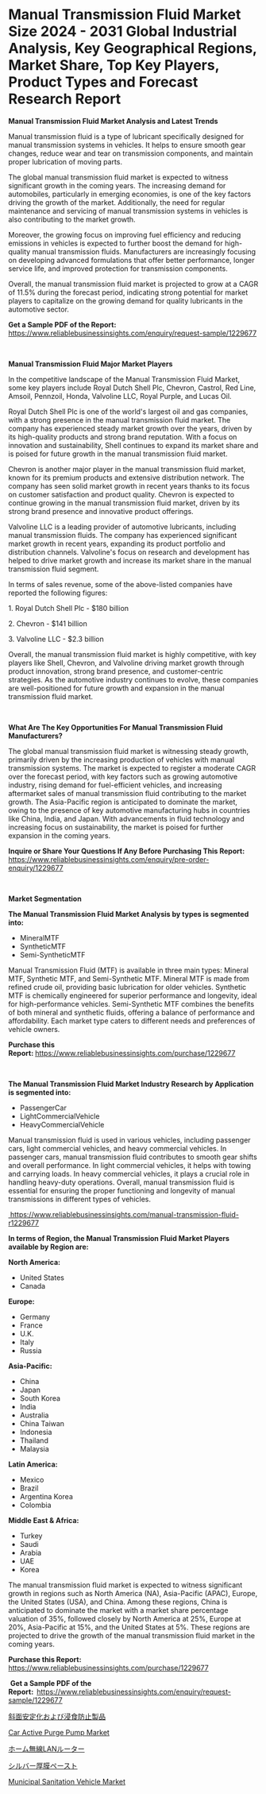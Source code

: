 <p><h1>Manual Transmission Fluid Market Size 2024 - 2031 Global Industrial Analysis, Key Geographical Regions, Market Share, Top Key Players, Product Types and Forecast Research Report</h1></p><p><strong>Manual Transmission Fluid Market Analysis and Latest Trends</strong></p>
<p><p>Manual transmission fluid is a type of lubricant specifically designed for manual transmission systems in vehicles. It helps to ensure smooth gear changes, reduce wear and tear on transmission components, and maintain proper lubrication of moving parts.</p><p>The global manual transmission fluid market is expected to witness significant growth in the coming years. The increasing demand for automobiles, particularly in emerging economies, is one of the key factors driving the growth of the market. Additionally, the need for regular maintenance and servicing of manual transmission systems in vehicles is also contributing to the market growth.</p><p>Moreover, the growing focus on improving fuel efficiency and reducing emissions in vehicles is expected to further boost the demand for high-quality manual transmission fluids. Manufacturers are increasingly focusing on developing advanced formulations that offer better performance, longer service life, and improved protection for transmission components.</p><p>Overall, the manual transmission fluid market is projected to grow at a CAGR of 11.5% during the forecast period, indicating strong potential for market players to capitalize on the growing demand for quality lubricants in the automotive sector.</p></p>
<p><strong>Get a Sample PDF of the Report:&nbsp;</strong> <a href="https://www.reliablebusinessinsights.com/enquiry/request-sample/1229677">https://www.reliablebusinessinsights.com/enquiry/request-sample/1229677</a></p>
<p>&nbsp;</p>
<p><strong>Manual Transmission Fluid Major Market Players</strong></p>
<p><p>In the competitive landscape of the Manual Transmission Fluid Market, some key players include Royal Dutch Shell Plc, Chevron, Castrol, Red Line, Amsoil, Pennzoil, Honda, Valvoline LLC, Royal Purple, and Lucas Oil. </p><p>Royal Dutch Shell Plc is one of the world's largest oil and gas companies, with a strong presence in the manual transmission fluid market. The company has experienced steady market growth over the years, driven by its high-quality products and strong brand reputation. With a focus on innovation and sustainability, Shell continues to expand its market share and is poised for future growth in the manual transmission fluid market.</p><p>Chevron is another major player in the manual transmission fluid market, known for its premium products and extensive distribution network. The company has seen solid market growth in recent years thanks to its focus on customer satisfaction and product quality. Chevron is expected to continue growing in the manual transmission fluid market, driven by its strong brand presence and innovative product offerings.</p><p>Valvoline LLC is a leading provider of automotive lubricants, including manual transmission fluids. The company has experienced significant market growth in recent years, expanding its product portfolio and distribution channels. Valvoline's focus on research and development has helped to drive market growth and increase its market share in the manual transmission fluid segment.</p><p>In terms of sales revenue, some of the above-listed companies have reported the following figures:</p><p>1. Royal Dutch Shell Plc - $180 billion</p><p>2. Chevron - $141 billion</p><p>3. Valvoline LLC - $2.3 billion</p><p>Overall, the manual transmission fluid market is highly competitive, with key players like Shell, Chevron, and Valvoline driving market growth through product innovation, strong brand presence, and customer-centric strategies. As the automotive industry continues to evolve, these companies are well-positioned for future growth and expansion in the manual transmission fluid market.</p></p>
<p>&nbsp;</p>
<p><strong>What Are The Key Opportunities For Manual Transmission Fluid Manufacturers?</strong></p>
<p><p>The global manual transmission fluid market is witnessing steady growth, primarily driven by the increasing production of vehicles with manual transmission systems. The market is expected to register a moderate CAGR over the forecast period, with key factors such as growing automotive industry, rising demand for fuel-efficient vehicles, and increasing aftermarket sales of manual transmission fluid contributing to the market growth. The Asia-Pacific region is anticipated to dominate the market, owing to the presence of key automotive manufacturing hubs in countries like China, India, and Japan. With advancements in fluid technology and increasing focus on sustainability, the market is poised for further expansion in the coming years.</p></p>
<p><strong>Inquire or Share Your Questions If Any Before Purchasing This Report:</strong> <a href="https://www.reliablebusinessinsights.com/enquiry/pre-order-enquiry/1229677">https://www.reliablebusinessinsights.com/enquiry/pre-order-enquiry/1229677</a></p>
<p>&nbsp;</p>
<p><strong>Market Segmentation</strong></p>
<p><strong>The Manual Transmission Fluid Market Analysis by types is segmented into:</strong></p>
<p><ul><li>MineralMTF</li><li>SyntheticMTF</li><li>Semi-SyntheticMTF</li></ul></p>
<p><p>Manual Transmission Fluid (MTF) is available in three main types: Mineral MTF, Synthetic MTF, and Semi-Synthetic MTF. Mineral MTF is made from refined crude oil, providing basic lubrication for older vehicles. Synthetic MTF is chemically engineered for superior performance and longevity, ideal for high-performance vehicles. Semi-Synthetic MTF combines the benefits of both mineral and synthetic fluids, offering a balance of performance and affordability. Each market type caters to different needs and preferences of vehicle owners.</p></p>
<p><strong>Purchase this Report:&nbsp;</strong><a href="https://www.reliablebusinessinsights.com/purchase/1229677">https://www.reliablebusinessinsights.com/purchase/1229677</a></p>
<p>&nbsp;</p>
<p><strong>The Manual Transmission Fluid Market Industry Research by Application is segmented into:</strong></p>
<p><ul><li>PassengerCar</li><li>LightCommercialVehicle</li><li>HeavyCommercialVehicle</li></ul></p>
<p><p>Manual transmission fluid is used in various vehicles, including passenger cars, light commercial vehicles, and heavy commercial vehicles. In passenger cars, manual transmission fluid contributes to smooth gear shifts and overall performance. In light commercial vehicles, it helps with towing and carrying loads. In heavy commercial vehicles, it plays a crucial role in handling heavy-duty operations. Overall, manual transmission fluid is essential for ensuring the proper functioning and longevity of manual transmissions in different types of vehicles.</p></p>
<p><a href="https://www.reliablebusinessinsights.com/manual-transmission-fluid-r1229677">&nbsp;https://www.reliablebusinessinsights.com/manual-transmission-fluid-r1229677</a></p>
<p><strong>In terms of Region, the Manual Transmission Fluid Market Players available by Region are:</strong></p>
<p>
    <p> <strong> North America: </strong>
        <ul>
            <li>United States</li>
            <li>Canada</li>
        </ul>
        </p> 
    <p> <strong> Europe: </strong>
        <ul>
            <li>Germany</li>
            <li>France</li>
            <li>U.K.</li>
            <li>Italy</li>
            <li>Russia</li>
        </ul>
        </p> 
    <p> <strong> Asia-Pacific: </strong>
        <ul>
            <li>China</li>
            <li>Japan</li>
            <li>South Korea</li>
            <li>India</li>
            <li>Australia</li>
            <li>China Taiwan</li>
            <li>Indonesia</li>
            <li>Thailand</li>
            <li>Malaysia</li>
        </ul>
        </p> 
    <p> <strong> Latin America: </strong>
        <ul>
            <li>Mexico</li>
            <li>Brazil</li>
            <li>Argentina Korea</li>
            <li>Colombia</li>
        </ul>
        </p> 
    <p> <strong> Middle East & Africa: </strong>
        <ul>
            <li>Turkey</li>
            <li>Saudi</li>
            <li>Arabia</li>
            <li>UAE</li>
            <li>Korea</li>
        </ul>
    </p>
    </p>
<p><p>The manual transmission fluid market is expected to witness significant growth in regions such as North America (NA), Asia-Pacific (APAC), Europe, the United States (USA), and China. Among these regions, China is anticipated to dominate the market with a market share percentage valuation of 35%, followed closely by North America at 25%, Europe at 20%, Asia-Pacific at 15%, and the United States at 5%. These regions are projected to drive the growth of the manual transmission fluid market in the coming years.</p></p>
<p><strong>Purchase this Report: </strong><a href="https://www.reliablebusinessinsights.com/purchase/1229677">https://www.reliablebusinessinsights.com/purchase/1229677</a></p>
<p>&nbsp;<strong>Get a Sample PDF of the Report:&nbsp;&nbsp;</strong><a href="https://www.reliablebusinessinsights.com/enquiry/request-sample/1229677">https://www.reliablebusinessinsights.com/enquiry/request-sample/1229677</a></p>
<p><strong></strong></p>
<p><p><a href="https://github.com/LizaHeller2023/Market-Research-Report-List-1/blob/main/2757014129776.md">斜面安定化および浸食防止製品</a></p><p><a href="https://github.com/sonuprakash1/Market-Research-Report-List-3/blob/main/car-active-purge-pump-market.md">Car Active Purge Pump Market</a></p><p><a href="https://medium.com/@alexandrakristinadresen/2024%E5%B9%B4%E3%81%8B%E3%82%892031%E5%B9%B4%E3%81%BE%E3%81%A7%E3%81%AE%E3%83%9B%E3%83%BC%E3%83%A0wi-fi%E3%83%AB%E3%83%BC%E3%82%BF%E3%83%BC%E5%B8%82%E5%A0%B4%E3%82%B7%E3%82%A7%E3%82%A2%E3%81%A8%E7%AB%B6%E4%BA%89%E7%92%B0%E5%A2%83%E3%81%AB%E9%96%A2%E3%81%99%E3%82%8B%E6%B4%9E%E5%AF%9F-738ed21d1b83">ホーム無線LANルーター</a></p><p><a href="https://medium.com/@claudehintz/%E9%8A%80%E3%81%AE%E5%8E%9A%E8%86%9C%E3%83%9A%E3%83%BC%E3%82%B9%E3%83%88%E5%B8%82%E5%A0%B4%E3%82%B7%E3%82%A7%E3%82%A2%E3%81%A8%E6%96%B0%E3%81%97%E3%81%84%E3%83%88%E3%83%AC%E3%83%B3%E3%83%89%E5%88%86%E6%9E%90-%E3%81%9D%E3%81%AE%E7%A8%AE%E9%A1%9E-%E5%BF%9C%E7%94%A8-%E3%82%A8%E3%83%B3%E3%83%89%E3%83%A6%E3%83%BC%E3%82%B9%E3%81%AB%E3%82%88%E3%82%8B2024%E5%B9%B4%E3%81%8B%E3%82%892031%E5%B9%B4%E3%81%BE%E3%81%A7%E3%81%AE%E4%BA%88%E6%B8%AC-953fbb91b42f">シルバー厚膜ペースト</a></p><p><a href="https://github.com/Whitneyboyettebo9kiw7yr13/Market-Research-Report-List-3/blob/main/municipal-sanitation-vehicle-market.md">Municipal Sanitation Vehicle Market</a></p></p>